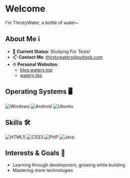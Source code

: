 # Welcome

I'm ThirstyWater, a bottle of water~

## About Me ℹ️

- 🌱 **Current Status**: Studying For Tests!
- 📫 **Contact Me**: thirstywaterx@outlook.com
- 🌐 **Personal Websites**:  
  - [blog.waterx.top](https://blog.waterx.top)  
  - [waterx.top](https://waterx.top)  

## Operating Systems 🖥️

![Windows](https://img.shields.io/badge/Windows-10-0078D6?style=for-the-badge&logo=windows&logoColor=white) ![Android](https://img.shields.io/badge/Android-12-3DDC84?style=for-the-badge&logo=android&logoColor=white) ![Ubuntu](https://img.shields.io/badge/Ubuntu-Latest-E95420?style=for-the-badge&logo=ubuntu&logoColor=white)

## Skills 🛠️

![HTML5](https://img.shields.io/badge/HTML5-E34F26?style=for-the-badge&logo=html5&logoColor=white) ![CSS3](https://img.shields.io/badge/CSS3-1572B6?style=for-the-badge&logo=css3&logoColor=white) ![PHP](https://img.shields.io/badge/PHP-7%2B-777BB4?style=for-the-badge&logo=php&logoColor=white) ![Java](https://img.shields.io/badge/Java-Latest-007396?style=for-the-badge&logo=java&logoColor=white)

## Interests & Goals 🎯

- Learning through development, growing while building  
- Mastering more technologies
